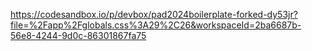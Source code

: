 https://codesandbox.io/p/devbox/pad2024boilerplate-forked-dy53jr?file=%2Fapp%2Fglobals.css%3A29%2C26&workspaceId=2ba6687b-56e8-4244-9d0c-86301867fa75
